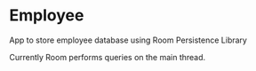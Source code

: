 # Employee
App to store employee database using Room Persistence Library

Currently Room performs queries on the main thread.
